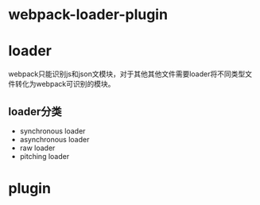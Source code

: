 # webpack-loader-plugin

# loader
webpack只能识别js和json文模块，对于其他其他文件需要loader将不同类型文件转化为webpack可识别的模块。

## loader分类
- synchronous loader
- asynchronous loader
- raw loader
- pitching loader

## 




# plugin

